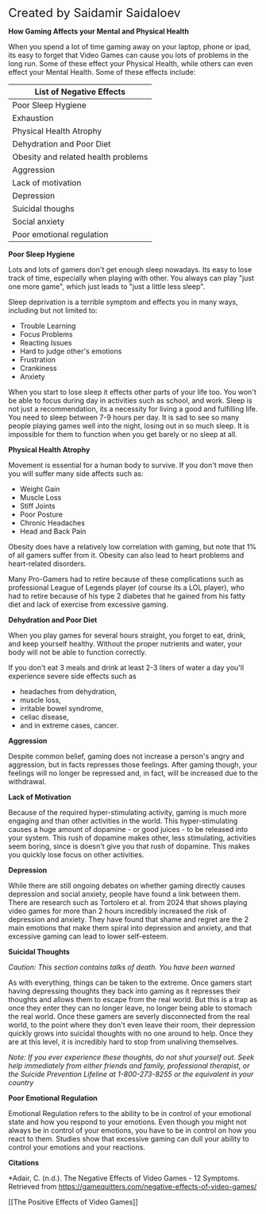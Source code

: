 <font size=5>Created by Saidamir Saidaloev</font>

**How Gaming Affects your Mental and Physical Health**

When you spend a lot of time gaming away on your laptop, phone or ipad, its easy to forget that Video Games can cause you lots of problems in the long run. Some of these effect your Physical Health, while others can even effect your Mental Health. Some of these effects include:

| List of Negative Effects            |
| ----------------------------------- |
| Poor Sleep Hygiene                  |
| Exhaustion                          |
| Physical Health Atrophy             |
| Dehydration and Poor Diet           |
| Obesity and related health problems |
| Aggression                          |
| Lack of motivation                  |
| Depression                          |
| Suicidal thoughs                    |
| Social anxiety                      |
| Poor emotional regulation           |

**Poor Sleep Hygiene**

Lots and lots of gamers don't get enough sleep nowadays. Its easy to lose track of time, especially when playing with other. You always can play "just one more game", which just leads to "just a little less sleep". 

Sleep deprivation is a terrible symptom and effects you in many ways, including but not limited to:
- Trouble Learning
- Focus Problems
- Reacting Issues
- Hard to judge other's emotions
- Frustration
- Crankiness
- Anxiety

When you start to lose sleep it effects other parts of your life too. You won't be able to focus during day in activities such as school, and work. Sleep is not just a recommendation, its a necessity for living a good and fulfilling life. You need to sleep between 7-9 hours per day. It is sad to see so many people playing games well into the night, losing out in so much sleep. It is impossible for them to function when you get barely or no sleep at all.

**Physical Health Atrophy**

Movement is essential for a human body to survive. If you don't move then you will suffer many side affects such as:
- Weight Gain
- Muscle Loss
- Stiff Joints
- Poor Posture
- Chronic Headaches
- Head and Back Pain

Obesity does have a relatively low correlation with gaming, but note that 1% of all gamers suffer from it. Obesity can also lead to heart problems and heart-related disorders.

Many Pro-Gamers had to retire because of these complications such as professional League of Legends player (of course its a LOL player), who had to retire because of his type 2 diabetes that he gained from his fatty diet and lack of exercise from excessive gaming.

**Dehydration and Poor Diet**

When you play games for several hours straight, you forget to eat, drink, and keep yourself healthy. Without the proper nutrients and water, your body will not be able to function correctly. 

If you don't eat 3 meals and drink at least 2-3 liters of water a day you'll experience severe side effects such as 
- headaches from dehydration,
- muscle loss,
- irritable bowel syndrome, 
- celiac disease, 
- and in extreme cases, cancer.


**Aggression**

Despite common belief, gaming does not increase a person's angry and aggression, but in facts represses those feelings. After gaming though, your feelings will no longer be repressed and, in fact, will be increased due to the withdrawal.

**Lack of Motivation**

Because of the required hyper-stimulating activity, gaming is much more engaging and than other activities in the world. This hyper-stimulating causes a huge amount of dopamine - or good juices - to be released into your system. This rush of dopamine makes other, less stimulating, activities seem boring, since is doesn't give you that rush of dopamine. This makes you quickly lose focus on other activities. 

**Depression**

While there are still ongoing debates on whether gaming directly causes depression and social anxiety, people have found a link between them. There are research such as Tortolero et al. from 2024 that shows playing video games for more than 2 hours incredibly increased the risk of depression and anxiety. They have found that shame and regret are the 2 main emotions that make them spiral into depression and anxiety, and that excessive gaming can lead to lower self-esteem.

**Suicidal Thoughts**

*Caution: This section contains talks of death. You have been warned*

As with everything, things can be taken to the extreme. Once gamers start having depressing thoughts they back into gaming as it represses their thoughts and allows them to escape from the real world. But this is a trap as once they enter they can no longer leave, no longer being able to stomach the real world. Once these gamers are severly disconnected from the real world, to the point where they don't even leave their room, their depression quickly grows into suicidal thoughts with no one around to help. Once they are at this level, it is incredibly hard to stop from unaliving themselves. 

*Note: If you ever experience these thoughts, do not shut yourself out. Seek help immediately from either friends and family, professional therapist, or the Suicide Prevention Lifeline at 1-800-273-8255 or the equivalent in your country*

**Poor Emotional Regulation**

Emotional Regulation refers to the ability to be in control of your emotional state and how you respond to your emotions. Even though you might not always be in control of your emotions, you have to be in control on how you react to them. Studies show that excessive gaming can dull your ability to control your emotions and your reactions. 

**Citations**

*Adair, C. (n.d.). The Negative Effects of Video Games - 12 Symptoms. Retrieved from https://gamequitters.com/negative-effects-of-video-games/

[[The Positive Effects of Video Games]]



